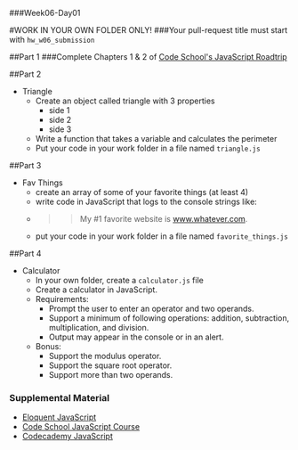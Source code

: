 ###Week06-Day01

#WORK IN YOUR OWN FOLDER ONLY!
###Your pull-request title must start with `hw_w06_submission`

##Part 1
###Complete Chapters 1 & 2 of [Code School's JavaScript Roadtrip](https://www.codeschool.com/courses/javascript-road-trip-part-1)

##Part 2
- Triangle
  - Create an object called triangle with 3 properties
    - side 1
    - side 2
    - side 3
  - Write a function that takes a variable and calculates the perimeter
  - Put your code in your work folder in a file named `triangle.js`

##Part 3
- Fav Things
  - create an array of some of your favorite things (at least 4)
  - write code in JavaScript that logs to the console strings like:
  - >> My #1 favorite website is www.whatever.com.
  - put your code in your work folder in a file named `favorite_things.js`

##Part 4
- Calculator
  - In your own folder, create a `calculator.js` file
  - Create a calculator in JavaScript.
  - Requirements:
    - Prompt the user to enter an operator and two operands.
    - Support a minimum of following operations: addition, subtraction, multiplication, and division.
    - Output may appear in the console or in an alert.
  - Bonus:
    - Support the modulus operator.
    - Support the square root operator.
    - Support more than two operands.

### Supplemental Material
* [Eloquent JavaScript](http://eloquentjavascript.net/)
* [Code School JavaScript Course](https://www.codeschool.com/courses/javascript-road-trip-part-1)
* [Codecademy JavaScript](http://www.codecademy.com/tracks/javascript)